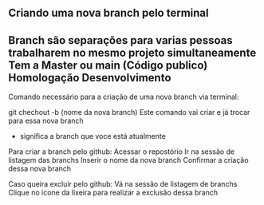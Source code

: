 ## Criando uma nova branch pelo terminal
Branch
são separações para varias pessoas trabalharem no mesmo projeto simultaneamente
Tem a Master ou main (Código publico)
Homologação
Desenvolvimento
--------------------------------------------------------------------------------------------------------------

Comando necessário para a criação de uma nova branch via terminal:

git chechout -b (nome da nova branch)
Este comando vai criar e já trocar para essa nova branch

* significa a branch que voce está atualmente

Para criar a branch pelo github:
  Acessar o repostório
  Ir na sessão de listagem das branchs
  Inserir o nome da nova branch
  Confirmar a criação dessa nova branch

  Caso queira excluir pelo github:
    Vá na sessão de listagem de branchs
    Clique no icone da lixeira para realizar a exclusão dessa branch
